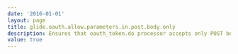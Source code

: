 ```yaml
---
date: '2016-01-01'
layout: page
title: glide.oauth.allow.parameters.in.post.body.only
description: Ensures that oauth_token.do processor accepts only POST body parameters as input for all supported grant types
value: true
---
```

